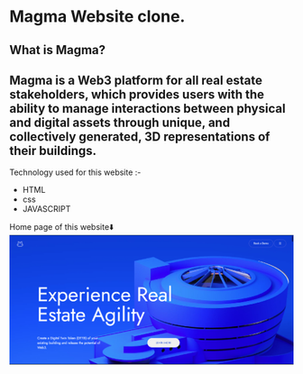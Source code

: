 # Magma Website clone.

## What is Magma?

## Magma is a Web3 platform for all real estate stakeholders, which provides users with the ability to manage interactions between physical and digital assets through unique, and collectively generated, 3D representations of their buildings.

Technology used for this website :-

- HTML
- css
- JAVASCRIPT

Home page of this website⬇️
![HomePage](./magma.png "magmaclone")

